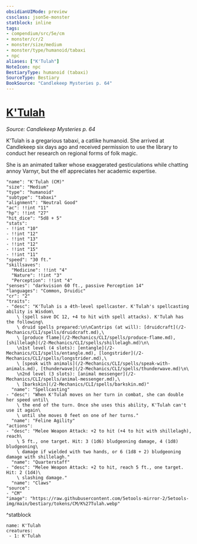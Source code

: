 ```yaml
---
obsidianUIMode: preview
cssclass: json5e-monster
statblock: inline
tags:
- compendium/src/5e/cm
- monster/cr/2
- monster/size/medium
- monster/type/humanoid/tabaxi
- npc
aliases: ["K'Tulah"]
NoteIcon: npc
BestiaryType: humanoid (tabaxi)
SourceType: Bestiary
BookSource: "Candlekeep Mysteries p. 64"
---
```

# [K'Tulah](2-Mechanics/CLI/bestiary/npc/ktulah-cm.md)
*Source: Candlekeep Mysteries p. 64*  

K'Tulah is a gregarious tabaxi, a catlike humanoid. She arrived at Candlekeep six days ago and received permission to use the library to conduct her research on regional forms of folk magic.

She is an animated talker whose exaggerated gesticulations while chatting annoy Varnyr, but the elf appreciates her academic expertise.

```statblock
"name": "K'Tulah (CM)"
"size": "Medium"
"type": "humanoid"
"subtype": "tabaxi"
"alignment": "Neutral Good"
"ac": !!int "11"
"hp": !!int "27"
"hit_dice": "5d8 + 5"
"stats":
- !!int "10"
- !!int "12"
- !!int "13"
- !!int "12"
- !!int "15"
- !!int "11"
"speed": "30 ft."
"skillsaves":
  "Medicine": !!int "4"
  "Nature": !!int "3"
  "Perception": !!int "4"
"senses": "darkvision 60 ft., passive Perception 14"
"languages": "Common, Druidic"
"cr": "2"
"traits":
- "desc": "K'Tulah is a 4th-level spellcaster. K'Tulah's spellcasting ability is Wisdom\
    \ (spell save DC 12, +4 to hit with spell attacks). K'Tulah has the following\
    \ druid spells prepared:\n\nCantrips (at will): [druidcraft](/2-Mechanics/CLI/spells/druidcraft.md),\
    \ [produce flame](/2-Mechanics/CLI/spells/produce-flame.md), [shillelagh](/2-Mechanics/CLI/spells/shillelagh.md)\n\
    \n1st level (4 slots): [entangle](/2-Mechanics/CLI/spells/entangle.md), [longstrider](/2-Mechanics/CLI/spells/longstrider.md),\
    \ [speak with animals](/2-Mechanics/CLI/spells/speak-with-animals.md), [thunderwave](/2-Mechanics/CLI/spells/thunderwave.md)\n\
    \n2nd level (3 slots): [animal messenger](/2-Mechanics/CLI/spells/animal-messenger.md),\
    \ [barkskin](/2-Mechanics/CLI/spells/barkskin.md)"
  "name": "Spellcasting"
- "desc": "When K'Tulah moves on her turn in combat, she can double her speed until\
    \ the end of the turn. Once she uses this ability, K'Tulah can't use it again\
    \ until she moves 0 feet on one of her turns."
  "name": "Feline Agility"
"actions":
- "desc": "Melee Weapon Attack: +2 to hit (+4 to hit with shillelagh), reach\
    \ 5 ft., one target. Hit: 3 (1d6) bludgeoning damage, 4 (1d8) bludgeoning\
    \ damage if wielded with two hands, or 6 (1d8 + 2) bludgeoning damage with shillelagh."
  "name": "Quarterstaff"
- "desc": "Melee Weapon Attack: +2 to hit, reach 5 ft., one target. Hit: 2 (1d4)\
    \ slashing damage."
  "name": "Claws"
"source":
- "CM"
"image": "https://raw.githubusercontent.com/5etools-mirror-2/5etools-img/main/bestiary/tokens/CM/K%27Tulah.webp"
```
^statblock

```encounter-table
name: K'Tulah
creatures:
 - 1: K'Tulah
```